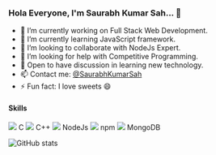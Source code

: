 ### Hola Everyone, I'm Saurabh Kumar Sah... 👋
- 🔭 I’m currently working on Full Stack Web Development. 
- 🌱 I’m currently learning JavaScript framework. 
- 👯 I’m looking to collaborate with NodeJs Expert. 
- 🤔  I’m looking for help with Competitive Programming. 
- 💬 Open to have discussion in learning new technology. 
- 📫 Contact me: [@SaurabhKumarSah](https://www.linkedin.com/in/saurabh-kumar-sah-329002194/)
- ⚡ Fun fact: I love sweets 😄


#### Skills 

<img src="https://img.icons8.com/color/48/000000/c-programming.png"/>   C 
<img src="https://img.icons8.com/color/48/000000/c-plus-plus-logo.png"/>  C++ 
<img src="https://img.icons8.com/color/48/000000/nodejs.png"/>  NodeJs
<img src="https://img.icons8.com/color/48/000000/npm.png"/>  npm
<img src="https://img.icons8.com/color/48/000000/mongodb.png"/>  MongoDB

![GitHub stats](https://github-readme-stats.vercel.app/api?username=s2423&show_icons=truee&theme=radical)  
